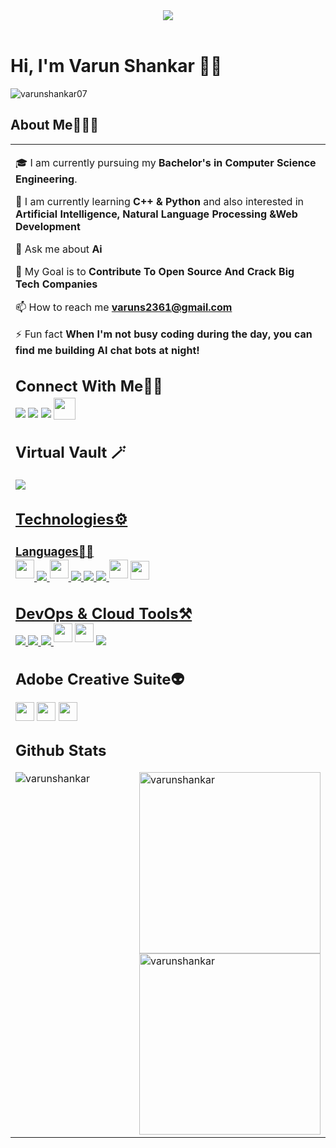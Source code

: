 <header style=text-align:center;">
    <div style="text-align: center;">
        <a href="https://giphy.com" target="blank">
            <img src="https://media.giphy.com/media/bGgsc5mWoryfgKBx1u/giphy.gif"/>
        </a>
    </div>
</header>


# Hi, I'm Varun Shankar 👋🏼

<p align="left"> <img src="https://komarev.com/ghpvc/?username=varunshankar07&label=Profile%20views&color=0e75b6&style=flat" alt="varunshankar07" /> </p>


## About Me🧑🏼‍💻

<table>
  <tr>
    <td valign="center">
      
🎓 I am currently pursuing my **Bachelor's in Computer Science Engineering**.

🌱 I am currently learning **C++ & Python** and also interested in **Artificial Intelligence, Natural Language Processing &Web Development**

💬 Ask me about **Ai**

🎯 My Goal is to **Contribute To Open Source And Crack Big Tech Companies**

📫 How to reach me **varuns2361@gmail.com**

⚡ Fun fact **When I'm not busy coding during the day, you can find me building AI chat bots at night!**


## Connect With Me👋🏼

<p align="left">  
  <a href="https://twitter.com/varunapr07" target="blank"><img src="https://img.icons8.com/color/35/000000/twitter--v2.png"/></a>
  <a href="https://linkedin.com/in/www.linkedin.com/in/ varunshankar07" target="blank"><img src="https://img.icons8.com/color/35/000000/linkedin.png"/></a>
  <a href="https://instagram.com/varuns_101" target="blank"><img src="https://img.icons8.com/fluency/35/000000/instagram-new.png"/></a>
  <a href="https://discord.com/users/Captain Nemo#8119" target="blank" style="display: inline-block; vertical-align: middle; margin-top: -20px;"><img src="https://svgshare.com/i/stF.svg" height="35px" width="35px"></a>
</p>

## Virtual Vault 🪄

<a href="https://bio.link/varunshankar07" target="_blank"><img src="https://img.icons8.com/external-kiranshastry-gradient-kiranshastry/48/000000/external-more-interface-kiranshastry-gradient-kiranshastry.png"/>



## Technologies⚙️

### Languages✍🏼

<img src="https://svgshare.com/i/stm.svg" style="display: inline-block; vertical-align: middle; margin-top:-30px;"          height="30px" width="30px"/> 
<img src="https://img.icons8.com/color/35/000000/c-plus-plus-logo.png"/> 
<img src="https://svgshare.com/i/stx.svg"style="display: inline-block; vertical-align: middle; margin-top:-30px;"height="30px" width="30px"/> 
<img src="https://img.icons8.com/color/35/000000/html-5--v1.png"/> 
<img src="https://img.icons8.com/color/35/000000/css3.png"/>
<img src="https://img.icons8.com/color/35/000000/javascript--v1.png"/> 
<a href='https://svgshare.com/i/srp.svg' ><img src='https://svgshare.com/i/srp.svg' style="display: inline-block; vertical-align: middle; margin-top:-30px;"   height="30px" width="30px" /></a>
<a href='https://www.linkpicture.com/view.php?img=LPic6457ec243897f341289717'><img src='https://www.linkpicture.com/q/da1s62v-ac3195d6-a762-405f-9afe-44134af90e2c.png'style="display: inline-block; vertical-align: middle; margin-top:-25px;"   height="30px" width="30px"</a>



## DevOps & Cloud Tools⚒️

<img src="https://img.icons8.com/fluency/35/000000/visual-studio-code-2019.png"/> 
<img src="https://img.icons8.com/color/35/000000/figma--v2.png"/> 
<img src="https://img.icons8.com/color/35/000000/git.png"/>
<a href='https://svgshare.com/i/ss2.svg' ><img src='https://svgshare.com/i/ss2.svg' style="display: inline-block; vertical-align: middle; margin-top:-30px;"   height="30px" width="30px" /></a>
<a href='https://svgshare.com/i/ssx.svg' ><img src='https://svgshare.com/i/ssx.svg' style="display: inline-block; vertical-align: middle; margin-top:-30px;"   height="30px" width="30px" /></a>
<img src="https://img.icons8.com/cute-clipart/35/000000/canva.png"/> 



## Adobe Creative Suite👽

<a href='https://svgshare.com/s/ss1' ><img src='https://svgshare.com/i/ss1.svg' style="display: inline-block; vertical-align: middle; margin-top:-8px;"   height="30px" width="30px" /></a>
<a href='https://svgshare.com/i/su5.svg' ><img src='https://svgshare.com/i/su5.svg' style="display: inline-block; vertical-align: middle; margin-top:-8px;"   height="30px" width="30px" /></a>
<a href='https://svgshare.com/i/su6.svg' ><img src='https://svgshare.com/i/su6.svg' style="display: inline-block; vertical-align: middle; margin-top:-8px;"   height="30px" width="30px" /></a>

<!-- ## My Experiences🙌🏼

- [GSSOC'21 Participant](https://github.com/Astrodevil/Astrodevil/blob/main/src/Certificate%20-%20Amitesh%20Anand.png): Contributed to some projects, mainly based on Web Development.
- [GSSoC’22 Project Admin](https://github.com/ZeroOctave/ZeroOctave-Javascript-Projects): Collaborated with maintainers and contributors for ZeroOctave-JavaScript-Projects.
- [DWoC'21 Mentor](https://dwoc.io/): Helped contributors to collaborate on projects during 2 months period.
- [Hacktoberfest-2021](https://hacktoberfest.digitalocean.com/): Participated as maintainer.
- [MLH Hackathons](https://mlh.io/): Participated in [Local Hack Day: Build](https://organize.mlh.io/participants/events/6072-local-hack-day-build) and [Local Hack Day: Share](https://organize.mlh.io/participants/events/6430-local-hack-day-share).
- [GoogleCloudReady Facilitator Program](https://events.withgoogle.com/googlecloudready-facilitator-program/enrol-in-the-program/#content): Completed Labs and challenges in [Qwiklabs](https://www.qwiklabs.com/public_profiles/f3d65b58-4359-4795-96da-1241061ad207).

[<a href="https://www.mysql.com/" target="_blank"> <img src="https://raw.githubusercontent.com/devicons/devicon/master/icons/mysql/mysql-original-wordmark.svg" alt="mysql" width="40" height="40"/> </a>
<a href="https://www.cprogramming.com/" target="_blank"> <img src="https://raw.githubusercontent.com/devicons/devicon/master/icons/c/c-original.svg" alt="c" width="40" height="40"/> </a> <a href="https://www.python.org" target="_blank"> <img src="https://raw.githubusercontent.com/devicons/devicon/master/icons/python/python-original.svg" alt="python" width="40" height="40"/> </a>]:# -->

<!-- [## Stats📈]:#

[p align="center">
<img width="40%" src="https://github-readme-stats.vercel.app/api/top-langs?username=astrodevil&show_icons=true&theme=dracula&title_color=ff8000&text_color=ffffff&bg_color=6a6a6a&locale=en&layout=compact&hide_border=true" alt="astrodevil" /> ]:#
[<img width="48%" src="https://github-readme-stats.vercel.app/api?username=astrodevil&show_icons=true&theme=dracula&title_color=ff8000&text_color=ffffff&bg_color=6a6a6a&locale=en&hide_border=true" alt="astrodevil" />]:#
[<img width="48%" src="https://github-readme-streak-stats.herokuapp.com/?user=astrodevil&theme=highcontrast&hide_border=true" alt="astrodevil" /></p>]:# -->

<!-- ## My Other Works🎭

<a href="https://astrodevil.gumroad.com/" target="_blank"> <img src="https://img.icons8.com/plasticine/48/000000/bookmark--v1.png"/></a> 
<a href="https://youtube.com/playlist?list=PL2ambAOfYA68XfMJ5tRTIUxwO7yQKavJQ" target="_blank"> <img src="https://img.icons8.com/bubbles/48/000000/video-playlist.png"/>
<a href="https://astrodevil.hashnode.dev/withanand-podcast" target="_blank"> <img src="https://img.icons8.com/fluency/48/000000/browse-podcasts.png"/>
<a href="https://www.getrevue.co/profile/astrodevil_" target="_blank"><img src="https://img.icons8.com/emoji/48/000000/love-letter-emoji.png"/> --->


## Github Stats

<p><img align="left" src="https://github-readme-stats.vercel.app/api/top-langs?username=varunshankar07&show_icons=true&locale=en&layout=compact&theme=tokyonight" alt="varunshankar" padding-top="20px" /></p>

<p><img align="right" src="https://github-readme-streak-stats.herokuapp.com/?user=varunshankar07&&theme=tokyonight" alt="varunshankar" width="290px" margin-left="10px" /></p>

<p>&nbsp;<img align="right" src="https://github-readme-stats.vercel.app/api?username=varunshankar07&show_icons=true&locale=en&theme=tokyonight" alt="varunshankar" width="290px" /></p>



<!-- ## Support Me💰

<a href="https://www.buymeacoffee.com/Astrodevil" target="_blank"><img height='35' style='border:0px;height:46px;' src='https://cdn.buymeacoffee.com/buttons/v2/default-yellow.png' border='0' alt='Buy Me A Coffee' />  <a href='https://ko-fi.com/astrodevil' target='_blank'><img height='35' style='border:0px;height:46px;' src='https://az743702.vo.msecnd.net/cdn/kofi3.png?v=0' border='0' alt='Buy Me a Coffee at ko-fi.com' /> -->


  

